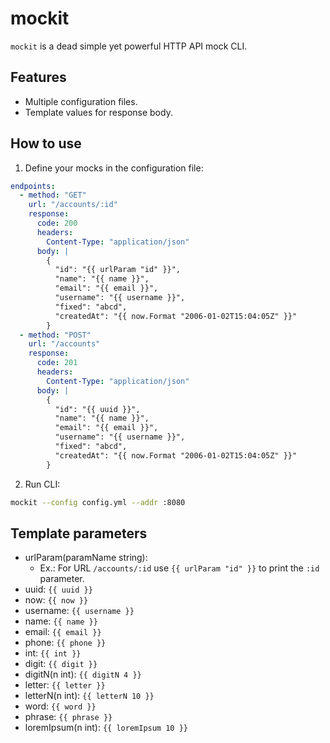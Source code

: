 # mockit 

`mockit` is a dead simple yet powerful HTTP API mock CLI.

## Features

- Multiple configuration files.
- Template values for response body.

## How to use

1. Define your mocks in the configuration file:
```yml
endpoints:
  - method: "GET"
    url: "/accounts/:id"
    response:
      code: 200
      headers:
        Content-Type: "application/json"
      body: |
        {
          "id": "{{ urlParam "id" }}",
          "name": "{{ name }}",
          "email": "{{ email }}",
          "username": "{{ username }}",
          "fixed": "abcd",
          "createdAt": "{{ now.Format "2006-01-02T15:04:05Z" }}"
        }
  - method: "POST"
    url: "/accounts"
    response:
      code: 201
      headers:
        Content-Type: "application/json"
      body: |
        {
          "id": "{{ uuid }}",
          "name": "{{ name }}",
          "email": "{{ email }}",
          "username": "{{ username }}",
          "fixed": "abcd",
          "createdAt": "{{ now.Format "2006-01-02T15:04:05Z" }}"
        }
```

2. Run CLI:
```bash
mockit --config config.yml --addr :8080
```

## Template parameters

- urlParam(paramName string): 
  - Ex.: For URL `/accounts/:id` use `{{ urlParam "id" }}` to print the `:id` parameter. 
- uuid: `{{ uuid }}`
- now: `{{ now }}`
- username: `{{ username }}`
- name: `{{ name }}`
- email: `{{ email }}`
- phone: `{{ phone }}`
- int: `{{ int }}`
- digit: `{{ digit }}`
- digitN(n int): `{{ digitN 4 }}`
- letter: `{{ letter }}`
- letterN(n int): `{{ letterN 10 }}`
- word: `{{ word }}`
- phrase: `{{ phrase }}`
- loremIpsum(n int): `{{ loremIpsum 10 }}`